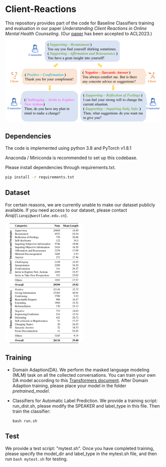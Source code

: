 # Client-Reactions

This repository provides part of the code for Baseline Classifiers training and evaluation in our paper *Understanding Client Reactions in Online Mental Health Counseling*. (Our [paper](https://github.com/dll-wu/Client-Reactions/blob/main/paper/Understanding%20Client%20Reactions%20in%20Online%20Mental%20Health%20Counseling.pdf) has been accepted to ACL2023.)

![alt text](figure/figure1.png)

## Dependencies
The code is implemented using python 3.8 and PyTorch v1.8.1

Anaconda / Miniconda is recommended to set up this codebase.

Please install dependencies through requirements.txt.
```bash
pip install -r requirements.txt
```

## Dataset
For certain reasons, we are currently unable to make our dataset publicly available. If you need access to our dataset, please contact Anqi(```lianqi@westlake.edu.cn```).

<img src="figure/dataset_statistic.png" alt="示例图片" width="50%" height="50%">
<!-- ![alt text](figure/dataset_statistic.png) -->

## Training

- Domain Adaption(DA). We perform the masked language modeling (MLM) task on all the collected conversations. You can train your own DA model according to this [Transformers document](https://huggingface.co/docs/transformers/model_doc/bert#transformers.BertForMaskedLM). After Domain Adaption training, please place your model in the folder *pretrained_model*.

- Classifiers for Automatic Label Prediction. We provide a training script: run_dist.sh, please modify the SPEAKER and label_type in this file. Then train the classifier: 
    ```
    bash run.sh
    ```

## Test

We provide a test script: "mytest.sh". Once you have completed training, please specify the model_dir and label_type in the mytest.sh file, and then run ```bash mytest.sh``` for testing.

